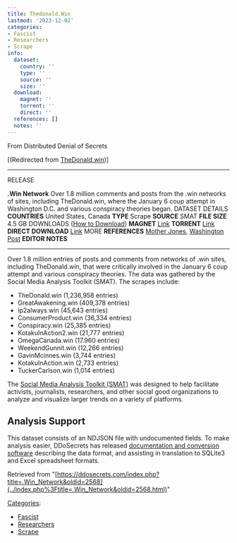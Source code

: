 ```yaml
---
title: Thedonald.Win
lastmod: '2023-12-02'
categories:
- Fascist
- Researchers
- Scrape
info:
  dataset:
    country: ''
    type: ''
    source: ''
    size: ''
  download:
    magnet: ''
    torrent: ''
    direct: ''
  references: []
  notes: ''
---
```




From Distributed Denial of Secrets

[(Redirected from
[TheDonald.win](../index.php%3Ftitle=TheDonald.win&redirect=no.html "TheDonald.win"))]

---
RELEASE

**.Win Network**
Over 1.8 million comments and posts from the .win networks of sites, including TheDonald.win, where the January 6 coup attempt in Washington D.C. and various conspiracy theories began.
DATASET DETAILS
**COUNTRIES** United States, Canada
**TYPE** Scrape
**SOURCE** SMAT
**FILE SIZE** 4.5 GB
DOWNLOADS ([How to Download](Torrents.html "Torrents"))
**MAGNET** [Link](magnet:?xt=urn:btih:614797344a302a0a909f312df68e918a158ae0ad&dn=win-network-full.ndjson.zip&tr=udp://tracker.coppersurfer.tk:6969&tr=udp://9.rarbg.to:2920&tr=udp://tracker.opentrackr.org:1337&tr=udp://tracker.leechers-paradise.org:6969&tr=udp://exodus.desync.com:6969)
**TORRENT** [Link](../images/8/82/Win-network-full.ndjson.zip.torrent)
**DIRECT DOWNLOAD** [Link](https://data.ddosecrets.com/TheDonald.win/)
MORE
**REFERENCES**
[Mother Jones](https://www.motherjones.com/politics/2021/01/thedonald-win-deleted-posts/), [Washington Post](https://www.washingtonpost.com/national-security/fbi-capitol-riot-coordination-planning/2021/01/30/c5ef346e-6258-11eb-9430-e7c77b5b0297_story.html)
**EDITOR NOTES**

---

Over 1.8 million entries of posts and comments from networks of .win
sites, including TheDonald.win, that were critically involved in the
January 6 coup attempt and various conspiracy theories. The data was
gathered by the Social Media Analysis Toolkit (SMAT). The scrapes
include:

- TheDonald.win (1,236,958 entries)
- GreatAwakening.win (409,378 entries)
- ip2always.win (45,643 entries)
- ConsumerProduct.win (36,334 entries)
- Conspiracy.win (25,385 entries)
- KotakuInAction2.win (21,777 entries)
- OmegaCanada.win (17.960 entries)
- WeekendGunnit.win (12,266 entries)
- GavinMcinnes.win (3,744 entries)
- KotakuInAction.win (2,733 entries)
- TuckerCarlson.win (1,014 entries)

The [Social Media Analysis Toolkit
(SMAT)](https://www.smat-app.com) was
designed to help facilitate activists, journalists, researchers, and
other social good organizations to analyze and visualize larger trends
on a variety of platforms.

## Analysis Support

This dataset consists of an NDJSON file with undocumented fields. To
make analysis easier, DDoSecrets has released [documentation and
conversion
software](https://github.com/ddosecrets/win-analysis/) describing the data format, and assisting in translation
to SQLite3 and Excel spreadsheet formats.

Retrieved from
"[https://ddosecrets.com/index.php?title=.Win_Network&oldid=2568](../index.php%3Ftitle=.Win_Network&oldid=2568.html)"

[Categories](./Special:Categories.html "Special:Categories"):

- [Fascist](./Category:Fascist.html "Category:Fascist")
- [Researchers](./Category:Researchers.html "Category:Researchers")
- [Scrape](./Category:Scrape.html "Category:Scrape")
